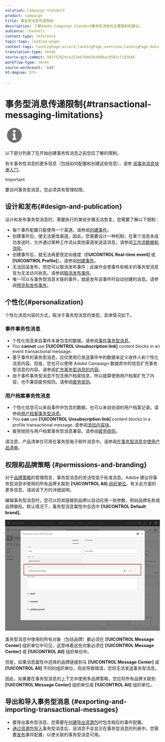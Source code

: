 ```yaml
---
solution: Campaign Standard
product: campaign
title: 事务型消息传递限制
description: 了解Adobe Campaign Standard事务性消息的主要限制和建议。
audience: channels
content-type: reference
topic-tags: landing-pages
context-tags: landingPage,wizard;landingPage,overview;landingPage,main
translation-type: tm+mt
source-git-commit: 501f52624ce253eb7b0d36d908ac8502cf1d3b48
workflow-type: tm+mt
source-wordcount: '640'
ht-degree: 87%

---
```



# 事务型消息传递限制{#transactional-messaging-limitations}

<img src="assets/do-not-localize/icon_concepts.svg" width="60px">

以下部分列表了在开始创建事务性消息之前您应了解的限制。

有关事务性消息的更多信息（包括如何配置和创建这些信息），请参 [阅事务消息快速入门](../../channels/using/getting-started-with-transactional-msg.md)。

>[!IMPORTANT]
>
>要访问事务型消息，您必须具有管理权限。

## 设计和发布{#design-and-publication}

设计和发布事务型消息时，需要执行的某些步骤无法恢复。您需要了解以下限制：

* 每个事件配置只能使用一个渠道。请参阅[创建事件](../../administration/using/configuring-transactional-messaging.md#creating-an-event)。
* 创建事件后，便无法更改渠道。因此，您需要设计一种机制，在某个消息未成功发送时，允许通过某种工作流从其他渠道发送该消息。请参阅[工作流数据和流程](../../automating/using/get-started-workflows.md)。
* 创建事件后，就无法再更改定向维度（**[!UICONTROL Real-time event]** 或 **[!UICONTROL Profile]**）。请参阅[创建事件](../../administration/using/configuring-transactional-messaging.md#creating-an-event)。
* 无法回滚发布，但您可以取消发布事件：此操作会使事件和相关的事务型消息变为无法访问状态。请参阅[取消发布事件](../../administration/using/configuring-transactional-messaging.md#unpublishing-an-event)。
* 唯一可以与事务型消息关联的事件，就是发布该事件时自动创建的消息。请参阅[预览和发布事件](../../administration/using/configuring-transactional-messaging.md#previewing-and-publishing-the-event)。

## 个性化{#personalization}

个性化消息内容的方式，取决于事务型消息的类型。具体情况如下。

### 事件事务性消息

* 个性化信息来自事件本身包含的数据。请参阅[事件事务型消息](../../channels/using/event-transactional-messages.md)。
* You **cannot** use **[!UICONTROL Unsubscription link]** content blocks in an event transactional message.
* 基于事件的事务型消息，应仅使用已发送事件中的数据来定义收件人和个性化消息内容。但是，您也可以使用 Adobe Campaign 数据库中的信息扩充事务型消息的内容。请参阅[扩充事务型消息的内容](../../administration/using/configuring-transactional-messaging.md#enriching-the-transactional-message-content)。
* 由于事件事务型消息不包含用户档案信息，所以就算使用用户档案扩充了内容，也不兼容疲劳规则。请参阅[疲劳规则](../../sending/using/fatigue-rules.md)。

### 用户档案事务性消息

* 个性化信息可以来自事件中包含的数据，也可以来自协调的用户档案记录。请参阅[用户档案事务型消息](../../channels/using/profile-transactional-messages.md)。
* You **can** use **[!UICONTROL Unsubscription link]** content blocks in a profile transactional message. 请参阅[添加内容块](../../designing/using/personalization.md#adding-a-content-block)。
* 疲劳规则与用户档案事务型消息兼容。请参阅[疲劳规则](../../sending/using/fatigue-rules.md)。

请注意，产品清单仅可用在事务型电子邮件消息中。请参阅[在事务型消息中使用产品清单](../../channels/using/event-transactional-messages.md#using-product-listings-in-a-transactional-message)。

## 权限和品牌策略 {#permissions-and-branding}

对于[品牌策略](../../administration/using/branding.md)的管理而言，事务型消息的灵活性低于标准消息。Adobe 建议将事务型消息中使用的所有品牌关联到 **[!UICONTROL All]** [组织单位](../../administration/using/organizational-units.md)。有关此方面的更多信息，请阅读下方的详细说明。

编辑事务型消息时，您可以将其链接到品牌以自动应用一些参数，例如品牌名称或品牌徽标。默认情况下，事务型消息属性中会选中 **[!UICONTROL Default brand]**。

![](assets/message-center_branding.png)

事务型消息中使用的所有对象（包括品牌）都必须在 **[!UICONTROL Message Center]** 组织单位中可见，这意味着这些对象必须在 **[!UICONTROL Message Center]** 或 **[!UICONTROL All]** 组织单位中。

但是，如果消息属性中选择的品牌链接到与 **[!UICONTROL Message Center]** 或 **[!UICONTROL All]** 不同的组织单位，则会导致错误，您将无法发送事务型消息。

因此，如果要在事务型消息的上下文中使用多品牌策略，您应将所有品牌关联到 **[!UICONTROL Message Center]** 组织单位或 **[!UICONTROL All]** 组织单位。

## 导出和导入事务型消息 {#exporting-and-importing-transactional-messages}

* 要导出事务型消息，您需要在[创建导出资源包](../../automating/using/managing-packages.md#creating-a-package)时包含相应的事件配置。
* [通过资源包导入](../../automating/using/managing-packages.md#importing-a-package)事务型消息后，该消息不会显示在事务型消息的列表中。您需要[发布](../../administration/using/configuring-transactional-messaging.md#previewing-and-publishing-the-event)事件配置，以使关联的事务型消息可用。
